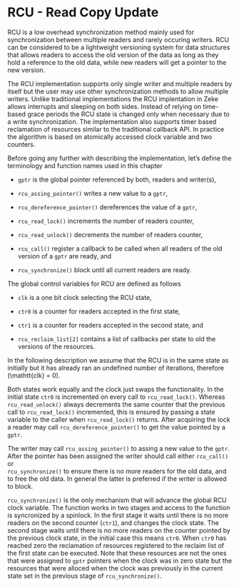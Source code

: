 RCU - Read Copy Update
======================

RCU is a low overhead synchronization method mainly used for synchronization
between multiple readers and rarely occuring writers.  RCU can be considered
to be a lightweight versioning system for data structures that allows readers
to access the old version of the data as long as they hold a reference to the
old data, while new readers will get a pointer to the new version.

The RCU implementation supports only single writer and multiple readers by
itself but the user may use other synchronization methods to allow
multiple writers. Unlike traditional implementations the RCU implentation in
Zeke allows interrupts and sleeping on both sides.  Instead of relying on
time-based grace periods the RCU state is changed only when necessary due to
a write synchronization. The implementation also supports timer based
reclamation of resources similar to the traditional callback API. In practice
the algorithm is based on atomically accessed clock variable and two counters.

Before going any further with describing the implementation, let’s
define the terminology and function names used in this chapter

  - `gptr` is the global pointer referenced by both, readers and
    writer(s),

  - `rcu_assing_pointer()` writes a new value to a `gptr`,

  - `rcu_dereference_pointer()` dereferences the value of a `gptr`,

  - `rcu_read_lock()` increments the number of readers counter,

  - `rcu_read_unlock()` decrements the number of readers counter,

  - `rcu_call()` register a callback to be called when all readers of
    the old version of a `gptr` are ready, and

  - `rcu_synchronize()` block until all current readers are ready.

The global control variables for RCU are defined as follows

  - `clk` is a one bit clock selecting the RCU state,

  - `ctr0` is a counter for readers accepted in the first state,

  - `ctr1` is a counter for readers accepted in the second state, and

  - `rcu_reclaim_list[2]` contains a list of callbacks per state to old
    the versions of the resources.

In the following description we assume that the RCU
is in the same state as initially but it has already ran an undefined
number of iterations, therefore \(\mathtt{clk} = 0\).

Both states work equally and the clock just swaps the functionality. In
the initial state `ctr0` is incremented on every call to
`rcu_read_lock()`. Whereas `rcu_read_unlock()` always decrements the
same counter that the previous call to `rcu_read_lock()` incremented,
this is ensured by passing a state variable to the caller when
`rcu_read_lock()` returns. After acquiring the lock a reader may call
`rcu_dereference_pointer()` to get the value pointed by a `gptr`.

The writer may call `rcu_assing_pointer()` to assing a new value to the
`gptr`. After the pointer has been assigned the writer should call
either `rcu_call()` or  
`rcu_synchronize()` to ensure there is no more readers for the old data,
and to free the old data. In general the latter is preferred if the
writer is allowed to block.

`rcu_synchronize()` is the only mechanism that will advance the global
RCU clock variable. The function works in two stages and access to the
function is syncronized by a spinlock. In the first stage it waits until
there is no more readers on the second counter (`ctr1`), and changes the
clock state. The second stage waits until there is no more readers on
the counter pointed by the previous clock state, in the initial case
this means `ctr0`. When `ctr0` has reached zero the reclamation of
resources registered to the reclaim list of the first state can be
executed. Note that these resources are not the ones that were assigned
to `gptr` pointers when the clock was in zero state but the resources
that were alloced when the clock was previously in the current state set
in the previous stage of `rcu_synchronize()`.

